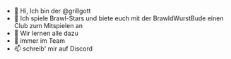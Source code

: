 - 👋 Hi, Ich bin der @grillgott
- 👀 Ich spiele Brawl-Stars und biete euch mit der BrawldWurstBude einen Club zum Mitspielen an
- 🌱 Wir lernen alle dazu
- 💞️ immer im Team
- 📫 schreib' mir auf Discord

